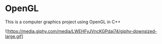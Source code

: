 # OpenGL
This is a computer graphics project using OpenGL in C++

![https://media.giphy.com/media/LWEHFyJVncKGPdaj74/giphy-downsized-large.gif]

